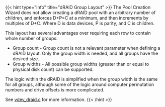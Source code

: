 &NewLine;

{{< hint type="info" title="dRAID Group Layout" >}}
   The Pool Creation Wizard does not allow creating a dRAID pool with an arbitrary number of children, and enforces D+P=C at a minimum, and then increments by multiples of D+C. Where D is data devices, P is parity, and C is children.
   
   This layout has several advantages over requiring each row to contain whole number of groups:
   * Group count - Group count is not a relevant parameter when defining a dRAID layout. Only the group width is needed, and all groups have the desired size.
   * Group widths - All possible group widths (greater than or equal to physical disk count) can be supported.

   The logic within the dRAID is simplified when the group width is the same for all groups, although some of the logic around computer permutation numbers and drive offsets is more complicated.
   
   See [vdev_draid.c](https://github.com/openzfs/zfs/blob/master/module/zfs/vdev_draid.c#L45-L167) for more information.
   {{< /hint >}}
